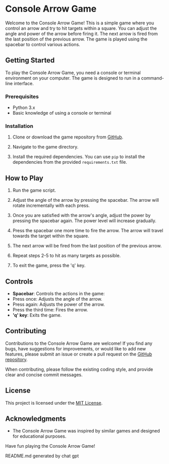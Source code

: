 # Console Arrow Game

Welcome to the Console Arrow Game! This is a simple game where you control an arrow and try to hit targets within a square. You can adjust the angle and power of the arrow before firing it. The next arrow is fired from the last position of the previous arrow. The game is played using the spacebar to control various actions.

## Getting Started

To play the Console Arrow Game, you need a console or terminal environment on your computer. The game is designed to run in a command-line interface.

### Prerequisites

- Python 3.x
- Basic knowledge of using a console or terminal

### Installation

1. Clone or download the game repository from [GitHub](https://github.com/MatthiasEbner2002/new_console_game).


2. Navigate to the game directory.


3. Install the required dependencies. You can use `pip` to install the dependencies from the provided `requirements.txt` file.


## How to Play

1. Run the game script.


2. Adjust the angle of the arrow by pressing the spacebar. The arrow will rotate incrementally with each press.

3. Once you are satisfied with the arrow's angle, adjust the power by pressing the spacebar again. The power level will increase gradually.

4. Press the spacebar one more time to fire the arrow. The arrow will travel towards the target within the square.

5. The next arrow will be fired from the last position of the previous arrow.

6. Repeat steps 2-5 to hit as many targets as possible.

7. To exit the game, press the 'q' key.

## Controls

- **Spacebar**: Controls the actions in the game:
- Press once: Adjusts the angle of the arrow.
- Press again: Adjusts the power of the arrow.
- Press the third time: Fires the arrow.
- **'q' key**: Exits the game.

## Contributing

Contributions to the Console Arrow Game are welcome! If you find any bugs, have suggestions for improvements, or would like to add new features, please submit an issue or create a pull request on the [GitHub repository](https://github.com/your_username/console-arrow-game).

When contributing, please follow the existing coding style, and provide clear and concise commit messages.

## License

This project is licensed under the [MIT License](LICENSE).

## Acknowledgments

- The Console Arrow Game was inspired by similar games and designed for educational purposes.

Have fun playing the Console Arrow Game!

README.md generated by chat gpt
